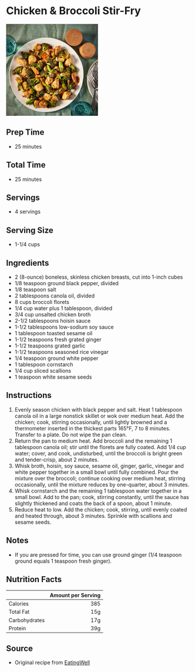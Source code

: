 # Chicken & Broccoli Stir-Fry

<img src="../../resources/images/Dinner/chicken-broccoli-stir-fry.png" alt="Photo of Chicken & Broccoli Stir-Fry" width="250"/>

## Prep Time
- 25 minutes

## Total Time
- 25 minutes

## Servings
- 4 servings

## Serving Size
- 1-1/4 cups

## Ingredients
- 2 (8-ounce) boneless, skinless chicken breasts, cut into 1-inch cubes
- 1/8 teaspoon ground black pepper, divided
- 1/8 teaspoon salt
- 2 tablespoons canola oil, divided
- 8 cups broccoli florets
- 1/4 cup water plus 1 tablespoon, divided
- 3/4 cup unsalted chicken broth
- 2-1/2 tablespoons hoisin sauce
- 1-1/2 tablespoons low-sodium soy sauce
- 1 tablespoon toasted sesame oil
- 1-1/2 teaspoons fresh grated ginger
- 1-1/2 teaspoons grated garlic
- 1-1/2 teaspoons seasoned rice vinegar
- 1/4 teaspoon ground white pepper
- 1 tablespoon cornstarch
- 1/4 cup sliced scallions
- 1 teaspoon white sesame seeds

## Instructions
1. Evenly season chicken with black pepper and salt. Heat 1 tablespoon canola oil in a large nonstick skillet or wok over medium heat. Add the chicken; cook, stirring occasionally, until lightly browned and a thermometer inserted in the thickest parts 165°F, 7 to 8 minutes. Transfer to a plate. Do not wipe the pan clean.
2. Return the pan to medium heat. Add broccoli and the remaining 1 tablespoon canola oil; stir until the florets are fully coated. Add 1/4 cup water; cover, and cook, undisturbed, until the broccoli is bright green and tender-crisp, about 2 minutes.
3. Whisk broth, hoisin, soy sauce, sesame oil, ginger, garlic, vinegar and white pepper together in a small bowl until fully combined. Pour the mixture over the broccoli; continue cooking over medium heat, stirring occasionally, until the mixture reduces by one-quarter, about 3 minutes.
4. Whisk cornstarch and the remaining 1 tablespoon water together in a small bowl. Add to the pan; cook, stirring constantly, until the sauce has slightly thickened and coats the back of a spoon, about 1 minute.
5. Reduce heat to low. Add the chicken; cook, stirring, until evenly coated and heated through, about 3 minutes. Sprinkle with scallions and sesame seeds.

## Notes
- If you are pressed for time, you can use ground ginger (1/4 teaspoon ground equals 1 teaspoon fresh ginger).

## Nutrition Facts
|| Amount per Serving |
|-----------------|------:|
| Calories        | 385   |
| Total Fat       | 15g   |
| Carbohydrates   | 17g   |
| Protein         | 39g   |

## Source
- Original recipe from [EatingWell](https://www.eatingwell.com/chicken-broccoli-stir-fry-8559671)